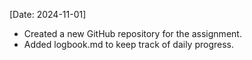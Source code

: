 
[Date: 2024-11-01]
- Created a new GitHub repository for the assignment.
- Added logbook.md to keep track of daily progress.
